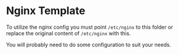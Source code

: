 # Nginx Template

To utilize the nginx config you must point `/etc/nginx` to this folder or replace the original content of `/etc/nginx` with this.

You will probably need to do some configuration to suit your needs.